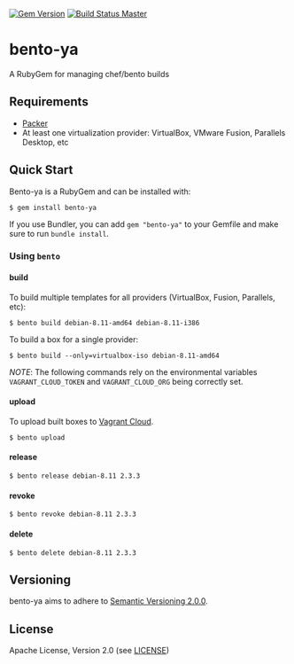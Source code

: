 [![Gem Version](https://badge.fury.io/rb/bento-ya.svg)](http://badge.fury.io/rb/bento-ya) [![Build Status Master](https://travis-ci.org/chef/bento-ya.svg?branch=master)](https://travis-ci.org/chef/bento-ya)

# bento-ya
A RubyGem for managing chef/bento builds

## Requirements

* [Packer](https://www.packer.io/)
* At least one virtualization provider: VirtualBox, VMware Fusion, Parallels Desktop, etc

## Quick Start

Bento-ya is a RubyGem and can be installed with:

```
$ gem install bento-ya
```

If you use Bundler, you can add `gem "bento-ya"` to your Gemfile and make
sure to run `bundle install`.

### Using `bento`

#### build

To build multiple templates for all providers (VirtualBox, Fusion, Parallels, etc):

    $ bento build debian-8.11-amd64 debian-8.11-i386

To build a box for a single provider:

    $ bento build --only=virtualbox-iso debian-8.11-amd64


*NOTE*: The following commands rely on the environmental variables
`VAGRANT_CLOUD_TOKEN` and `VAGRANT_CLOUD_ORG` being correctly set.

#### upload

To upload built boxes to [Vagrant Cloud][vagrantcloud].

    $ bento upload

#### release

    $ bento release debian-8.11 2.3.3

#### revoke

    $ bento revoke debian-8.11 2.3.3

#### delete

    $ bento delete debian-8.11 2.3.3

## Versioning

bento-ya aims to adhere to [Semantic Versioning 2.0.0][semver].

## License

Apache License, Version 2.0 (see [LICENSE][license])

[license]: https://github.com/chef/bento-ya/blob/master/LICENSE
[semver]:  http://semver.org/
[vagrantcloud]:   https://vagrantcloud.com/

